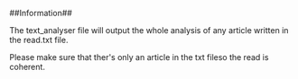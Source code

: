 ##Information##


The text_analyser file will output the whole analysis of any article written in the read.txt file.

Please make sure that ther's only an article in the txt fileso the read is coherent.

